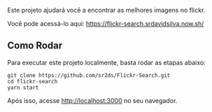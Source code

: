 Este projeto ajudará vocē a encontrar as melhores imagens no flickr.

Você pode acessá-lo aqui: https://flickr-search.srdavidsilva.now.sh/


## Como Rodar

Para executar este projeto localmente, basta rodar as etapas abaixo:

```
git clone https://github.com/sr2ds/Flickr-Search.git
cd flickr-search
yarn start
```

Após isso, acesse [http://localhost:3000](http://localhost:3000) no seu navegador.

